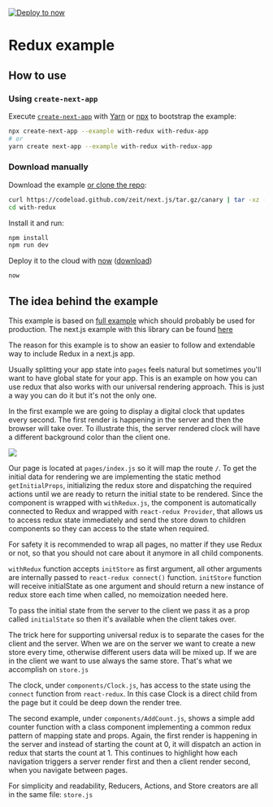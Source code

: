 [![Deploy to now](https://deploy.now.sh/static/button.svg)](https://deploy.now.sh/?repo=https://github.com/zeit/next.js/tree/master/examples/with-redux)

# Redux example

## How to use

### Using `create-next-app`

Execute [`create-next-app`](https://github.com/segmentio/create-next-app) with [Yarn](https://yarnpkg.com/lang/en/docs/cli/create/) or [npx](https://github.com/zkat/npx#readme) to bootstrap the example:

```bash
npx create-next-app --example with-redux with-redux-app
# or
yarn create next-app --example with-redux with-redux-app
```

### Download manually

Download the example [or clone the repo](https://github.com/zeit/next.js):

```bash
curl https://codeload.github.com/zeit/next.js/tar.gz/canary | tar -xz --strip=2 next.js-canary/examples/with-redux
cd with-redux
```

Install it and run:

```bash
npm install
npm run dev
```

Deploy it to the cloud with [now](https://zeit.co/now) ([download](https://zeit.co/download))

```bash
now
```

## The idea behind the example

This example is based on [full example](https://github.com/kirill-konshin/next-redux-wrapper) which should probably be used for production. The next.js example with this library can be found [here](https://github.com/zeit/next.js/tree/canary/examples/with-redux-wrapper)

The reason for this example is to show an easier to follow and extendable way to include Redux in a next.js app.

Usually splitting your app state into `pages` feels natural but sometimes you'll want to have global state for your app. This is an example on how you can use redux that also works with our universal rendering approach. This is just a way you can do it but it's not the only one.

In the first example we are going to display a digital clock that updates every second. The first render is happening in the server and then the browser will take over. To illustrate this, the server rendered clock will have a different background color than the client one.

![](http://i.imgur.com/JCxtWSj.gif)

Our page is located at `pages/index.js` so it will map the route `/`. To get the initial data for rendering we are implementing the static method `getInitialProps`, initializing the redux store and dispatching the required actions until we are ready to return the initial state to be rendered. Since the component is wrapped with `withRedux.js`, the component is automatically connected to Redux and wrapped with `react-redux Provider`, that allows us to access redux state immediately and send the store down to children components so they can access to the state when required.

For safety it is recommended to wrap all pages, no matter if they use Redux or not, so that you should not care about it anymore in all child components.

`withRedux` function accepts `initStore` as first argument, all other arguments are internally passed to `react-redux connect()` function. `initStore` function will receive initialState as one argument and should return a new instance of redux store each time when called, no memoization needed here.

To pass the initial state from the server to the client we pass it as a prop called `initialState` so then it's available when the client takes over.

The trick here for supporting universal redux is to separate the cases for the client and the server. When we are on the server we want to create a new store every time, otherwise different users data will be mixed up. If we are in the client we want to use always the same store. That's what we accomplish on `store.js`

The clock, under `components/Clock.js`, has access to the state using the `connect` function from `react-redux`. In this case Clock is a direct child from the page but it could be deep down the render tree.

The second example, under `components/AddCount.js`, shows a simple add counter function with a class component implementing a common redux pattern of mapping state and props. Again, the first render is happening in the server and instead of starting the count at 0, it will dispatch an action in redux that starts the count at 1. This continues to highlight how each navigation triggers a server render first and then a client render second, when you navigate between pages.

For simplicity and readability, Reducers, Actions, and Store creators are all in the same file: `store.js`
